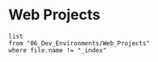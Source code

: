# Web Projects

```dataview
list
from "06_Dev_Environments/Web_Projects"
where file.name != "_index"
```
